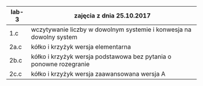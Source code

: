|lab-3             | zajęcia z dnia 25.10.2017
|------------------|--------------------------
| 1.c | wczytywanie liczby w dowolnym systemie i konwesja na dowolny system
| 2a.c| kółko i krzyżyk wersja elementarna
| 2b.c| kółko i krzyżyk wersja podstawowa bez pytania o ponowne rozegranie
| 2c.c| kółko i krzyżyk wersja zaawansowana wersja A

